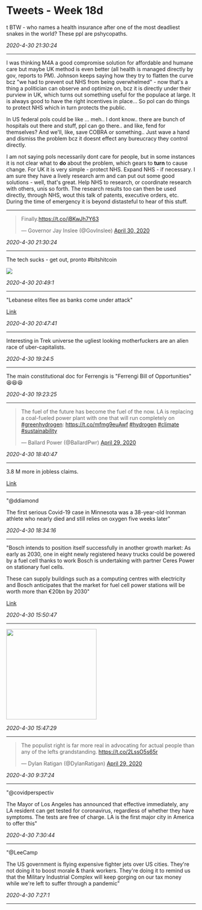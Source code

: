 # Tweets - Week 18d
t
BTW - who names a health insurance after one of the most deadliest
snakes in the world? These ppl are pshycopaths.

*2020-4-30 21:30:24*

---

I was thinking M4A a good compromise solution for affordable and
humane care but maybe UK method is even  better (all health is
managed directly by gov, reports to PM). Johnson keeps saying how they
try to flatten the curve bcz "we had to prevent out NHS from being
overwhelmed" - now that's a thing a politician can observe and
optimize on, bcz it is directly under their purview in UK, which turns
out something useful for the populace at large. It is always good to
have the right incentives in place... So pol can do things to protect
NHS which in turn protects the public.

In US federal pols could be like ... meh.. I dont know.. there are
bunch of hospitals out there and stuff, ppl can go there.. and like,
fend for themselves? And we'll, like, save COBRA or something.. Just
wave a hand and dismiss the problem bcz it doesnt effect any
bureucracy they control directly.

I am not saying pols necessarily dont care for people, but in some
instances it is not clear what to __do__ about the problem, which
gears to __turn__ to cause change. For UK it is very simple - protect
NHS. Expand NHS - if necessary. I am sure they have a lively research
arm and can put out some good solutions - well, that's great. Help NHS
to research, or coordinate research with others, unis so forth. The
research results too can then be used directly, through NHS, wout this
talk of patents, executive orders, etc. During the time of emergency
it is beyond distasteful to hear of this stuff.

---

<blockquote class="twitter-tweet"><p lang="en" dir="ltr">Finally.<a href="https://t.co/jBKwJh7Y63">https://t.co/jBKwJh7Y63</a></p>&mdash; Governor Jay Inslee (@GovInslee) <a href="https://twitter.com/GovInslee/status/1255900615353397250?ref_src=twsrc%5Etfw">April 30, 2020</a></blockquote> <script async src="https://platform.twitter.com/widgets.js" charset="utf-8"></script>

*2020-4-30 21:30:24*

---

The tech sucks - get out, pronto \#bitshitcoin

<img src="https://pbs.twimg.com/media/EW3sNJoXYAAH0tO?format=jpg&name=small"/>

*2020-4-30 20:49:1*

---

"Lebanese elites flee as banks come under attack"

[Link](https://asiatimes.com/2020/04/lebanese-elites-flee-as-banks-come-under-attack/)

*2020-4-30 20:47:41*

---

Interesting in Trek universe the ugliest looking motherfuckers are an
alien race of uber-capitalists. 

*2020-4-30 19:24:5*

---

The main constitutional doc for Ferrengis is "Ferrengi Bill of
Opportunities" 😆😆😆

*2020-4-30 19:23:25*

---

<blockquote class="twitter-tweet"><p lang="en" dir="ltr">The fuel of the future has become the fuel of the now. LA is replacing a coal-fueled power plant with one that will run completely on <a href="https://twitter.com/hashtag/greenhydrogen?src=hash&amp;ref_src=twsrc%5Etfw">#greenhydrogen</a>: <a href="https://t.co/mfmg9euAwf">https://t.co/mfmg9euAwf</a> <a href="https://twitter.com/hashtag/hydrogen?src=hash&amp;ref_src=twsrc%5Etfw">#hydrogen</a> <a href="https://twitter.com/hashtag/climate?src=hash&amp;ref_src=twsrc%5Etfw">#climate</a> <a href="https://twitter.com/hashtag/sustainability?src=hash&amp;ref_src=twsrc%5Etfw">#sustainability</a></p>&mdash; Ballard Power (@BallardPwr) <a href="https://twitter.com/BallardPwr/status/1255558466569199617?ref_src=twsrc%5Etfw">April 29, 2020</a></blockquote> <script async src="https://platform.twitter.com/widgets.js" charset="utf-8"></script>

*2020-4-30 18:40:47*

---

3.8 M more in jobless claims.

[Link](https://muratk3n.github.io/thirdwave/en/2019/05/stats.html)

---

"@ddiamond

The first serious Covid-19 case in Minnesota was a 38-year-old Ironman
athlete who nearly died and still relies on oxygen five weeks later"

*2020-4-30 18:34:16*

---

"Bosch intends to position itself successfully in another growth
market: As early as 2030, one in eight newly registered heavy trucks
could be powered by a fuel cell thanks to work Bosch is undertaking
with partner Ceres Power on stationary fuel cells.

These can supply buildings such as a computing centres with
electricity and Bosch anticipates that the market for fuel cell power
stations will be worth more than €20bn by 2030"

[Link](https://www.h2-view.com/story/bosch-ceo-calls-for-a-move-to-a-hydrogen-economy/)

*2020-4-30 15:50:47*

---

<img width="240"  src="https://pbs.twimg.com/media/EW0HHtKXgAARPRD?format=jpg&name=small"/>

*2020-4-30 15:47:29*

---

<blockquote class="twitter-tweet"><p lang="en" dir="ltr">The populist right is far more real in advocating for actual people than any of the lefts grandstanding. <a href="https://t.co/2LssO5s65r">https://t.co/2LssO5s65r</a></p>&mdash; Dylan Ratigan (@DylanRatigan) <a href="https://twitter.com/DylanRatigan/status/1255573829491056641?ref_src=twsrc%5Etfw">April 29, 2020</a></blockquote> <script async src="https://platform.twitter.com/widgets.js" charset="utf-8"></script>

*2020-4-30 9:37:24*

---

"@covidperspectiv

The Mayor of Los Angeles has announced that effective immediately, any
LA resident can get tested for coronavirus, regardless of whether they
have symptoms. The tests are free of charge. LA is the first major
city in America to offer this"

*2020-4-30 7:30:44*

---

"@LeeCamp

The US government is flying expensive fighter jets over US
cities. They're not doing it to boost morale & thank workers. They're
doing it to remind us that the Military Industrial Complex will keep
gorging on our tax money while we're left to suffer through a
pandemic"

*2020-4-30 7:27:1*

---

